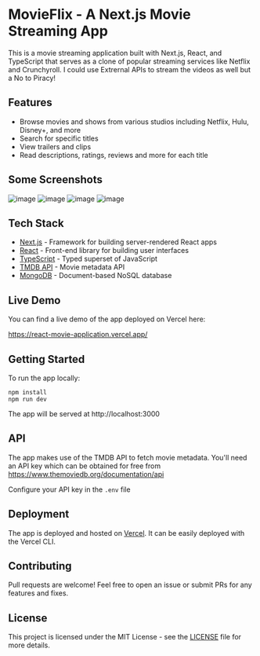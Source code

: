 
# MovieFlix - A Next.js Movie Streaming App

This is a movie streaming application built with Next.js, React, and TypeScript that serves as a clone of popular streaming services like Netflix and Crunchyroll. 
I could use Extrernal APIs to stream the videos as well but a No to Piracy!

## Features

- Browse movies and shows from various studios including Netflix, Hulu, Disney+, and more
- Search for specific titles 
- View trailers and clips
- Read descriptions, ratings, reviews and more for each title

## Some Screenshots
![image](https://github.com/divitcr7/MoviFlix-Watch-Anything/assets/67183559/d17dde38-260a-4d23-b228-ba68556cf856)
![image](https://github.com/divitcr7/MoviFlix-Watch-Anything/assets/67183559/547914d1-0a29-4892-ac3f-7c5741ba1846)
![image](https://github.com/divitcr7/MoviFlix-Watch-Anything/assets/67183559/4b23f357-7f48-4cea-86db-b7af8645abe2)
![image](https://github.com/divitcr7/MoviFlix-Watch-Anything/assets/67183559/c84d3d9e-13fc-48c9-9c8e-6409876bf613)


## Tech Stack

- [Next.js](https://nextjs.org/) - Framework for building server-rendered React apps
- [React](https://reactjs.org/) - Front-end library for building user interfaces
- [TypeScript](https://www.typescriptlang.org/) - Typed superset of JavaScript
- [TMDB API](https://www.themoviedb.org/documentation/api) - Movie metadata API
- [MongoDB](https://www.mongodb.com/) - Document-based NoSQL database

## Live Demo

You can find a live demo of the app deployed on Vercel here:

https://react-movie-application.vercel.app/

## Getting Started

To run the app locally:

```
npm install
npm run dev
```

The app will be served at http://localhost:3000

## API

The app makes use of the TMDB API to fetch movie metadata. You'll need an API key which can be obtained for free from https://www.themoviedb.org/documentation/api

Configure your API key in the `.env` file

## Deployment

The app is deployed and hosted on [Vercel](http://vercel.com). It can be easily deployed with the Vercel CLI.

## Contributing

Pull requests are welcome! Feel free to open an issue or submit PRs for any features and fixes.

## License

This project is licensed under the MIT License - see the [LICENSE](LICENSE) file for more details.
